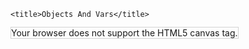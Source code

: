 <!DOCTYPE html>

<html>

  <head>

    <title>Objects And Vars</title>

  </head>

  <body>
    <canvas id="canvas" width="960" height="960" style="border:1px solid lightgrey;">
    Your browser does not support the HTML5 canvas tag.
    </canvas>
    	<script>
	    var context, controller, rectangle, loop;

context = document.querySelector("canvas").getContext("2d");

context.canvas.height = 540;
context.canvas.width = 960;

rectangle = {

  height:32,
  jumping:true,
  width:32,
  x:144, // center of the canvas
  x_velocity:0,
  y:0,
  y_velocity:0

};

controller = {

  left:false,
  right:false,
  up:false,
  keyListener:function(event) {

    var key_state = (event.type == "keydown")?true:false;

    switch(event.keyCode) {

      case 37:// left key
        controller.left = key_state;
      break;
      case 38:// up key
        controller.up = key_state;
      break;
      case 39:// right key
        controller.right = key_state;
      break;

    }

  }

};

loop = function() {

  if (controller.up && rectangle.jumping == false) {

    rectangle.y_velocity -= 80;
    rectangle.jumping = true;

  }

  if (controller.left) {

    rectangle.x_velocity -= 2;

  }

  if (controller.right) {

    rectangle.x_velocity += 2;

  }

  rectangle.y_velocity += 3;// gravity
  rectangle.x += rectangle.x_velocity;
  rectangle.y += rectangle.y_velocity;
  rectangle.x_velocity *= 0.9;// friction
  rectangle.y_velocity *= 0.9;// friction

  // if rectangle is falling below floor line
  if (rectangle.y > 540 - 16 - 32) {

    rectangle.jumping = false;
    rectangle.y = 540 - 16 - 32;
    rectangle.y_velocity = 0;

  }

  // if rectangle is going off the left of the screen
  if (rectangle.x < -32) {

    rectangle.x = 960;

  } else if (rectangle.x > 960) {// if rectangle goes past right boundary

    rectangle.x = -32;

  }

  context.fillStyle = "#151515";
  context.fillRect(0, 0, 960, 540);// x, y, width, height
  context.fillStyle = "#ff0000";// hex for red
  context.beginPath();
  context.rect(rectangle.x, rectangle.y, rectangle.width, rectangle.height);
  context.fill();
  context.strokeStyle = "#202830";
  context.lineWidth = 4;
  context.beginPath();
  context.moveTo(0, 524);
  context.lineTo(960, 524);
  context.stroke();

  // call update when the browser is ready to draw again
  window.requestAnimationFrame(loop);

};

window.addEventListener("keydown", controller.keyListener)
window.addEventListener("keyup", controller.keyListener);
window.requestAnimationFrame(loop);

	</script>

  </body>

</html>
